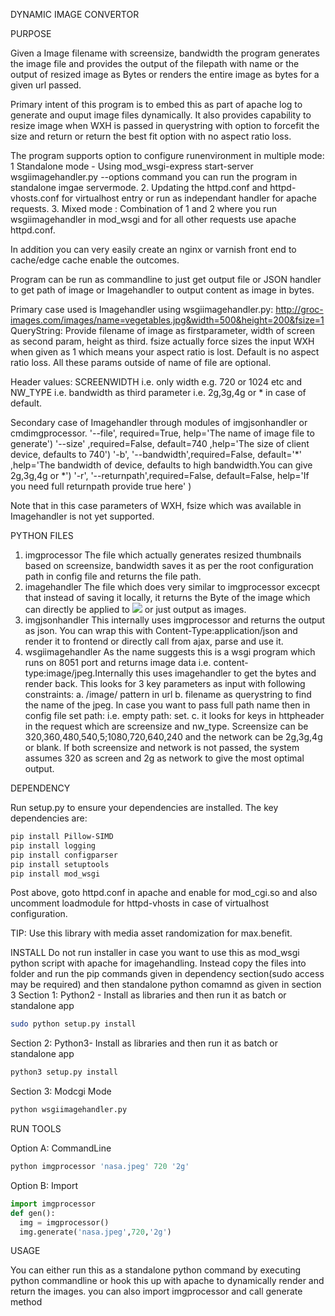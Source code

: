 DYNAMIC IMAGE CONVERTOR

PURPOSE

Given a Image filename with screensize, bandwidth the program generates the image file and provides the output of the filepath with name or the output of resized image as Bytes or renders the entire image as bytes for a given url passed.

Primary intent of this program is to embed this as part of apache log to generate and ouput image files dynamically. It also provides capability to resize image when WXH is passed in querystring with option to forcefit the size and return or return the best fit option with no aspect ratio loss.


The program supports option to configure runenvironment in multiple mode:
1 Standalone mode - Using mod_wsgi-express start-server wsgiimagehandler.py --options command you can run the program in standalone imgae servermode.
2. Updating the httpd.conf and httpd-vhosts.conf for virtualhost entry or run as independant handler for apache requests.
3. Mixed mode : Combination of 1 and 2 where you run wsgiimagehandler in mod_wsgi and for all other requests use apache httpd.conf. 

In addition you can very easily create an nginx or varnish front end to cache/edge cache enable the outcomes.

Program can be run as commandline to just get output file or JSON handler to get path of image or Imagehandler to output content as image in bytes.

Primary case used is Imagehandler using wsgiimagehandler.py:
http://groc-images.com/images/name=vegetables.jpg&width=500&height=200&fsize=1
QueryString: Provide filename of image as firstparameter, width of screen as second param, height as third. fsize actually force sizes the input WXH when given as 1 which means your aspect ratio is lost. Default is no aspect ratio loss. All these params outside of name of file are optional.

Header values:
SCREENWIDTH i.e. only width e.g. 720 or 1024 etc and NW_TYPE i.e. bandwidth as third parameter i.e. 2g,3g,4g or * in case of default.

Secondary case of Imagehandler through modules of imgjsonhandler or cmdimgprocessor.
'--file', required=True, help='The name of image file to generate')
'--size' ,required=False, default=740 ,help='The size of client device, defaults to 740')
'-b', '--bandwidth',required=False, default='*' ,help='The bandwidth of device, defaults to high bandwidth.You can give 2g,3g,4g or *')
'-r', '--returnpath',required=False, default=False, help='If you need full returnpath provide true here' )

Note that in this case parameters of WXH, fsize which was available in Imagehandler is not yet supported.

PYTHON FILES
1. imgprocessor
The file which actually generates resized thumbnails based on screensize, bandwidth saves it as per the root configuration path in config file and returns the file path.
2. imagehandler
The file which does very similar to imgprocessor excecpt that instead of saving it locally, it returns the Byte of the image which can directly be applied to <img src="data:XXX"/> or just output as images.
3. imgjsonhandler
This internally uses imgprocessor and returns the output as json. You can wrap this with Content-Type:application/json and render it to frontend or directly call from ajax, parse and use it.
4. wsgiimagehandler
As the name suggests this is a wsgi program which runs on 8051 port and returns image data i.e. content-type:image/jpeg.Internally this uses imagehandler to get the bytes and render back. This looks for 3 key parameters as input with following constraints:
a. /image/ pattern in url
b. filename as querystring to find the name of the jpeg. In case you want to pass full path name then in config file set path: i.e. empty path: set.
c. it looks for keys in httpheader in the request which are screensize and nw_type. Screensize can be 320,360,480,540,5;1080,720,640,240 and the network can be 2g,3g,4g or blank.
If both screensize and network is not passed, the system assumes 320 as screen and 2g as network to give the most optimal output.

DEPENDENCY 

Run setup.py to ensure your dependencies are installed. The key dependencies are:
```bash
pip install Pillow-SIMD
pip install logging
pip install configparser
pip install setuptools
pip install mod_wsgi
```
Post above, goto httpd.conf in apache and enable for mod_cgi.so and also uncomment loadmodule for httpd-vhosts in case of virtualhost configuration.

TIP: Use this library with media asset randomization for max.benefit.

INSTALL
Do not run installer in case you want to use this as mod_wsgi python script with apache for imagehandling. Instead copy the files into folder and run the pip commands given in dependency section(sudo access may be required) and then standalone python comamnd as given in section 3
Section 1: Python2 - Install as libraries and then run it as batch or standalone app

```bash
sudo python setup.py install 
```
Section 2: Python3- Install as libraries and then run it as batch or standalone app

```bash
python3 setup.py install
```
Section 3: Modcgi Mode
```bash
python wsgiimagehandler.py
```
RUN TOOLS

Option A: CommandLine

```python
python imgprocessor 'nasa.jpeg' 720 '2g'
```
Option B: Import

```python
import imgprocessor
def gen():
  img = imgprocessor()
  img.generate('nasa.jpeg',720,'2g')
```


USAGE

You can either run this as a standalone python command by executing python commandline or hook this up with apache to dynamically render
and return the images. you can also import imgprocessor and call generate method

